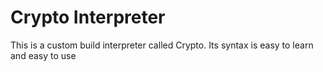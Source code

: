 # Crypto Interpreter

This is a custom build interpreter called Crypto. Its syntax is easy to learn and easy to use

